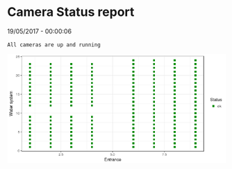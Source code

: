 Camera Status report
================
19/05/2017 - 00:00:06

    All cameras are up and running

![](camreport_files/figure-markdown_github/unnamed-chunk-2-1.png)
